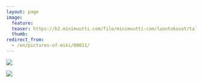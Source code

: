 ```yaml
---
layout: page
image:
  feature:
  teaser: https://b2.minimuutti.com/file/minimuutti-com/luontokuvat/talvi/IMG16175-245px.jpg
  thumb:
redirect_from:
  - /en/pictures-of-miki/00011/
---
```


![](https://b2.minimuutti.com/file/minimuutti-com/luontokuvat/talvi/IMG16175-800px.jpg)

![](https://b2.minimuutti.com/file/minimuutti-com/luontokuvat/talvi/IMG16173-800px.jpg)
